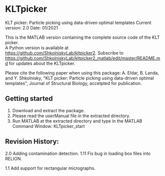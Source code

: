 # KLTpicker
KLT picker: Particle picking using data-driven optimal templates
Current version: 2.0
Date: 01/2021

This is the MATLAB version containing the complete source code of the KLT picker.  
A Python version is available at https://github.com/ShkolniskyLab/kltpicker2.
Subscribe to 
    https://github.com/ShkolniskyLab/kltpicker2_matlab/edit/master/README.md 
for updates about the KLTpicker.

Please cite the following paper when using this package:
A. Eldar, B. Landa, and Y. Shkolnisky, "KLT picker: Particle picking using data-driven optimal templates", Journal of Structural Biology, accetpted for publication.


Getting started
---------------
1. Download and extract the package.
2. Please read the userManual file in the extracted directory.
3. Run MATLAB at the extracted directory and type in the MATLAB Command Window:
KLTpicker_start



Revision History:
-----------------
2.0     Adding contamination detection.
1.11	Fix bug in loading box files into RELION.

 1.1	Add support for rectangular micrographs.
